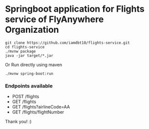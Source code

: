# Springboot application for Flights service of FlyAnywhere Organization

```
git clone https://github.com/iamdbt10/flights-service.git
cd flights-service
./mvnw package
java -jar target/*.jar
```
Or Run directly using maven

```
./mvnw spring-boot:run
```

### Endpoints available

* POST /flights
* GET /flights
* GET /flights?airlineCode=AA
* GET /flights/flightNumber




Thank you! :)
